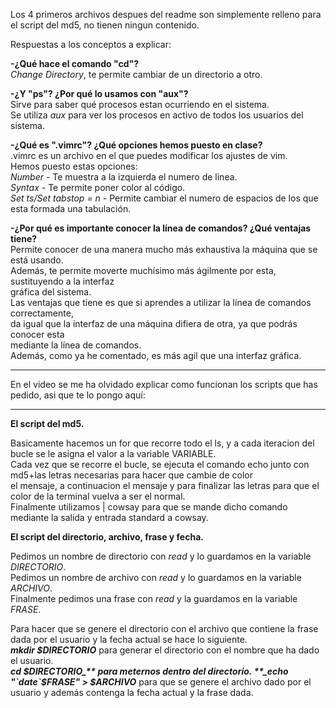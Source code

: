Los 4 primeros archivos despues del readme son simplemente relleno para el script del md5, no tienen ningun contenido.  

Respuestas a los conceptos a explicar:  

**-¿Qué hace el comando "cd"?**  
_Change Directory_, te permite cambiar de un directorio a otro.  

**-¿Y "ps"? ¿Por qué lo usamos con "aux"?**  
Sirve para saber qué procesos estan ocurriendo en el sistema.  
Se utiliza _aux_ para ver los procesos en activo de todos los usuarios del sistema.  

**-¿Qué es ".vimrc"? ¿Qué opciones hemos puesto en clase?**  
.vimrc es un archivo en el que puedes modificar los ajustes de vim.  
Hemos puesto estas opciones:  
_Number_ - Te muestra a la izquierda el numero de linea.  
_Syntax_ - Te permite poner color al código.  
_Set ts/Set tabstop = n_ - Permite cambiar el numero de espacios de los que esta formada una tabulación.  

**-¿Por qué es importante conocer la línea de comandos? ¿Qué ventajas tiene?**  
Permite conocer de una manera mucho más exhaustiva la máquina que se está usando.  
Además, te permite moverte muchísimo más ágilmente por esta, sustituyendo a la interfaz  
gráfica del sistema.  
Las ventajas que tiene es que si aprendes a utilizar la línea de comandos correctamente,  
da igual que la interfaz de una máquina difiera de otra, ya que podrás conocer esta  
mediante la línea de comandos.  
Además, como ya he comentado, es más agil que una interfaz gráfica.  


-----------------------------------------------------------------------------------------------------------------  
  
En el video se me ha olvidado explicar como funcionan los scripts que has pedido, asi que te lo pongo aquí:  
  
-----------------------------------------------------------------------------------------------------------------  

**El script del md5.**
  
Basicamente hacemos un for que recorre todo el ls, y a cada iteracion del bucle se le asigna el valor a la variable VARIABLE.  
Cada vez que se recorre el bucle, se ejecuta el comando echo junto con md5+las letras necesarias para hacer que cambie de color  
el mensaje, a continuacion el mensaje y para finalizar las letras para que el color de la terminal vuelva a ser el normal.  
Finalmente utilizamos | cowsay para que se mande dicho comando mediante la salida y entrada standard a cowsay.  
  
**El script del directorio, archivo, frase y fecha.**
  
Pedimos un nombre de directorio con _read_ y lo guardamos en la variable _DIRECTORIO_.  
Pedimos un nombre de archivo con _read_ y lo guardamos en la variable _ARCHIVO_.  
Finalmente pedimos una frase con _read_ y la guardamos en la variable _FRASE_.  

Para hacer que se genere el directorio con el archivo que contiene la frase dada por el usuario y la fecha actual se hace lo siguiente.  
**_mkdir $DIRECTORIO_** para generar el directorio con el nombre que ha dado el usuario.  
**_cd $DIRECTORIO_** para meternos dentro del directorio.  
**_echo "`date`$FRASE" > $ARCHIVO_** para que se genere el archivo dado por el usuario y además contenga la fecha actual y la frase dada.
